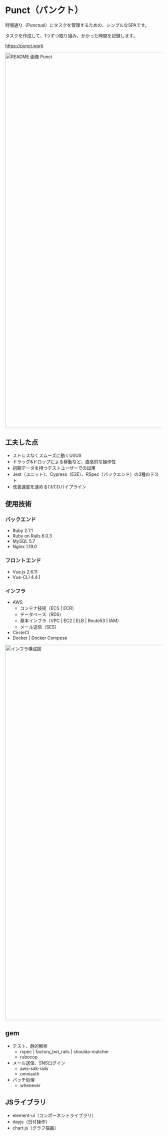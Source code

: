 # Punct（パンクト）
時間通り（Punctual）にタスクを管理するための、シンプルなSPAです。

タスクを作成して、1つずつ取り組み、かかった時間を記録します。

https://punct.work

<img width="1200" alt="README 画像 Punct" src="https://user-images.githubusercontent.com/55728594/88036508-9dae8700-cb7e-11ea-906b-c49f519c28bc.gif">

## 工夫した点
- ストレスなくスムーズに動くUI/UX
- ドラッグ&ドロップによる移動など、直感的な操作性
- 初期データを持つテストユーザーでの試用
- Jest（ユニット）、Cypress（E2E）、RSpec（バックエンド）の3種のテスト
- 改善速度を速めるCI/CDパイプライン

## 使用技術
### バックエンド
- Ruby 2.7.1
- Ruby on Rails 6.0.3
- MySQL 5.7
- Nginx 1.19.0

### フロントエンド
- Vue.js 2.6.11
- Vue-CLI 4.4.1

### インフラ
- AWS
  - コンテナ技術（ECS | ECR）
  - データベース（RDS）
  - 基本インフラ（VPC | EC2 | ELB | Route53 | IAM）
  - メール送信（SES）
- CircleCI
- Docker | Docker Compose

<img width="1200" alt="インフラ構成図" src="https://user-images.githubusercontent.com/55728594/88043792-c9366f00-cb88-11ea-8f73-2f57921e55c6.png">

## gem
- テスト、静的解析
  - rspec | factory_bot_rails | shoulda-matcher
  - rubocop
- メール送信、SNSログイン
  - aws-sdk-rails
  - omniauth
- バッチ処理
  - whenever

## JSライブラリ
- element-ui（コンポーネントライブラリ）
- dayjs（日付操作）
- chart.js（グラフ描画）
